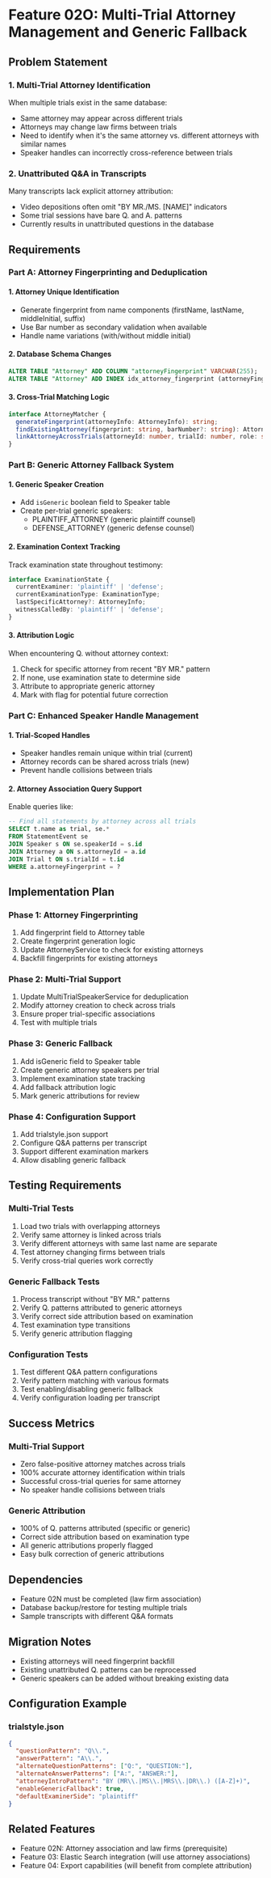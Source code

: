 # Feature 02O: Multi-Trial Attorney Management and Generic Fallback

## Problem Statement

### 1. Multi-Trial Attorney Identification
When multiple trials exist in the same database:
- Same attorney may appear across different trials
- Attorneys may change law firms between trials
- Need to identify when it's the same attorney vs. different attorneys with similar names
- Speaker handles can incorrectly cross-reference between trials

### 2. Unattributed Q&A in Transcripts
Many transcripts lack explicit attorney attribution:
- Video depositions often omit "BY MR./MS. [NAME]" indicators
- Some trial sessions have bare Q. and A. patterns
- Currently results in unattributed questions in the database

## Requirements

### Part A: Attorney Fingerprinting and Deduplication

#### 1. Attorney Unique Identification
- Generate fingerprint from name components (firstName, lastName, middleInitial, suffix)
- Use Bar number as secondary validation when available
- Handle name variations (with/without middle initial)

#### 2. Database Schema Changes
```sql
ALTER TABLE "Attorney" ADD COLUMN "attorneyFingerprint" VARCHAR(255);
ALTER TABLE "Attorney" ADD INDEX idx_attorney_fingerprint (attorneyFingerprint);
```

#### 3. Cross-Trial Matching Logic
```typescript
interface AttorneyMatcher {
  generateFingerprint(attorneyInfo: AttorneyInfo): string;
  findExistingAttorney(fingerprint: string, barNumber?: string): Attorney | null;
  linkAttorneyAcrossTrials(attorneyId: number, trialId: number, role: string): void;
}
```

### Part B: Generic Attorney Fallback System

#### 1. Generic Speaker Creation
- Add `isGeneric` boolean field to Speaker table
- Create per-trial generic speakers:
  - PLAINTIFF_ATTORNEY (generic plaintiff counsel)
  - DEFENSE_ATTORNEY (generic defense counsel)

#### 2. Examination Context Tracking
Track examination state throughout testimony:
```typescript
interface ExaminationState {
  currentExaminer: 'plaintiff' | 'defense';
  currentExaminationType: ExaminationType;
  lastSpecificAttorney?: AttorneyInfo;
  witnessCalledBy: 'plaintiff' | 'defense';
}
```

#### 3. Attribution Logic
When encountering Q. without attorney context:
1. Check for specific attorney from recent "BY MR." pattern
2. If none, use examination state to determine side
3. Attribute to appropriate generic attorney
4. Mark with flag for potential future correction

### Part C: Enhanced Speaker Handle Management

#### 1. Trial-Scoped Handles
- Speaker handles remain unique within trial (current)
- Attorney records can be shared across trials (new)
- Prevent handle collisions between trials

#### 2. Attorney Association Query Support
Enable queries like:
```sql
-- Find all statements by attorney across all trials
SELECT t.name as trial, se.* 
FROM StatementEvent se
JOIN Speaker s ON se.speakerId = s.id
JOIN Attorney a ON s.attorneyId = a.id
JOIN Trial t ON s.trialId = t.id
WHERE a.attorneyFingerprint = ?
```

## Implementation Plan

### Phase 1: Attorney Fingerprinting
1. Add fingerprint field to Attorney table
2. Create fingerprint generation logic
3. Update AttorneyService to check for existing attorneys
4. Backfill fingerprints for existing attorneys

### Phase 2: Multi-Trial Support
1. Update MultiTrialSpeakerService for deduplication
2. Modify attorney creation to check across trials
3. Ensure proper trial-specific associations
4. Test with multiple trials

### Phase 3: Generic Fallback
1. Add isGeneric field to Speaker table
2. Create generic attorney speakers per trial
3. Implement examination state tracking
4. Add fallback attribution logic
5. Mark generic attributions for review

### Phase 4: Configuration Support
1. Add trialstyle.json support
2. Configure Q&A patterns per transcript
3. Support different examination markers
4. Allow disabling generic fallback

## Testing Requirements

### Multi-Trial Tests
1. Load two trials with overlapping attorneys
2. Verify same attorney is linked across trials
3. Verify different attorneys with same last name are separate
4. Test attorney changing firms between trials
5. Verify cross-trial queries work correctly

### Generic Fallback Tests
1. Process transcript without "BY MR." patterns
2. Verify Q. patterns attributed to generic attorneys
3. Verify correct side attribution based on examination
4. Test examination type transitions
5. Verify generic attribution flagging

### Configuration Tests
1. Test different Q&A pattern configurations
2. Verify pattern matching with various formats
3. Test enabling/disabling generic fallback
4. Verify configuration loading per transcript

## Success Metrics

### Multi-Trial Support
- Zero false-positive attorney matches across trials
- 100% accurate attorney identification within trials
- Successful cross-trial queries for same attorney
- No speaker handle collisions between trials

### Generic Attribution
- 100% of Q. patterns attributed (specific or generic)
- Correct side attribution based on examination type
- All generic attributions properly flagged
- Easy bulk correction of generic attributions

## Dependencies
- Feature 02N must be completed (law firm association)
- Database backup/restore for testing multiple trials
- Sample transcripts with different Q&A formats

## Migration Notes
- Existing attorneys will need fingerprint backfill
- Existing unattributed Q. patterns can be reprocessed
- Generic speakers can be added without breaking existing data

## Configuration Example

### trialstyle.json
```json
{
  "questionPattern": "Q\\.",
  "answerPattern": "A\\.",
  "alternateQuestionPatterns": ["Q:", "QUESTION:"],
  "alternateAnswerPatterns": ["A:", "ANSWER:"],
  "attorneyIntroPattern": "BY (MR\\.|MS\\.|MRS\\.|DR\\.) ([A-Z]+)",
  "enableGenericFallback": true,
  "defaultExaminerSide": "plaintiff"
}
```

## Related Features
- Feature 02N: Attorney association and law firms (prerequisite)
- Feature 03: Elastic Search integration (will use attorney associations)
- Feature 04: Export capabilities (will benefit from complete attribution)